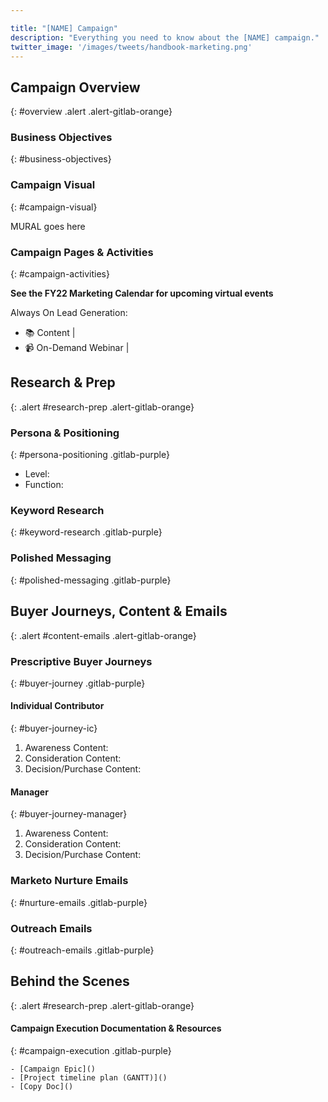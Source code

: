 ```yaml
---

title: "[NAME] Campaign"
description: "Everything you need to know about the [NAME] campaign."
twitter_image: '/images/tweets/handbook-marketing.png'
---
```








## Campaign Overview

{: #overview .alert .alert-gitlab-orange}

### Business Objectives

{: #business-objectives}
<!-- DO NOT CHANGE THIS ANCHOR -->

### Campaign Visual

{: #campaign-visual}
<!-- DO NOT CHANGE THIS ANCHOR -->

MURAL goes here

### Campaign Pages & Activities

{: #campaign-activities}
<!-- DO NOT CHANGE THIS ANCHOR -->

**See the FY22 Marketing Calendar for upcoming virtual events**

Always On Lead Generation:

- :books: Content |
- :video_camera: On-Demand Webinar |

## Research & Prep

{: .alert #research-prep .alert-gitlab-orange}

### Persona & Positioning

{: #persona-positioning .gitlab-purple}
<!-- DO NOT CHANGE THIS ANCHOR -->
- Level:
- Function:

### Keyword Research

{: #keyword-research .gitlab-purple}
<!-- DO NOT CHANGE THIS ANCHOR -->

### Polished Messaging

{: #polished-messaging .gitlab-purple}
<!-- DO NOT CHANGE THIS ANCHOR -->

## Buyer Journeys, Content & Emails

{: .alert #content-emails .alert-gitlab-orange}

### Prescriptive Buyer Journeys

{: #buyer-journey .gitlab-purple}
<!-- DO NOT CHANGE THIS ANCHOR -->

#### Individual Contributor

{: #buyer-journey-ic}
<!-- DO NOT CHANGE THIS ANCHOR -->
1. Awareness Content:
1. Consideration Content:
1. Decision/Purchase Content:

#### Manager

{: #buyer-journey-manager}
<!-- DO NOT CHANGE THIS ANCHOR -->
1. Awareness Content:
1. Consideration Content:
1. Decision/Purchase Content:

### Marketo Nurture Emails

{: #nurture-emails .gitlab-purple}
<!-- DO NOT CHANGE THIS ANCHOR -->

### Outreach Emails

{: #outreach-emails .gitlab-purple}
<!-- DO NOT CHANGE THIS ANCHOR -->

## Behind the Scenes

{: .alert #research-prep .alert-gitlab-orange}

#### Campaign Execution Documentation & Resources

{: #campaign-execution .gitlab-purple}
<!-- DO NOT CHANGE THIS ANCHOR -->
```text
- [Campaign Epic]()
- [Project timeline plan (GANTT)]()
- [Copy Doc]()
```
